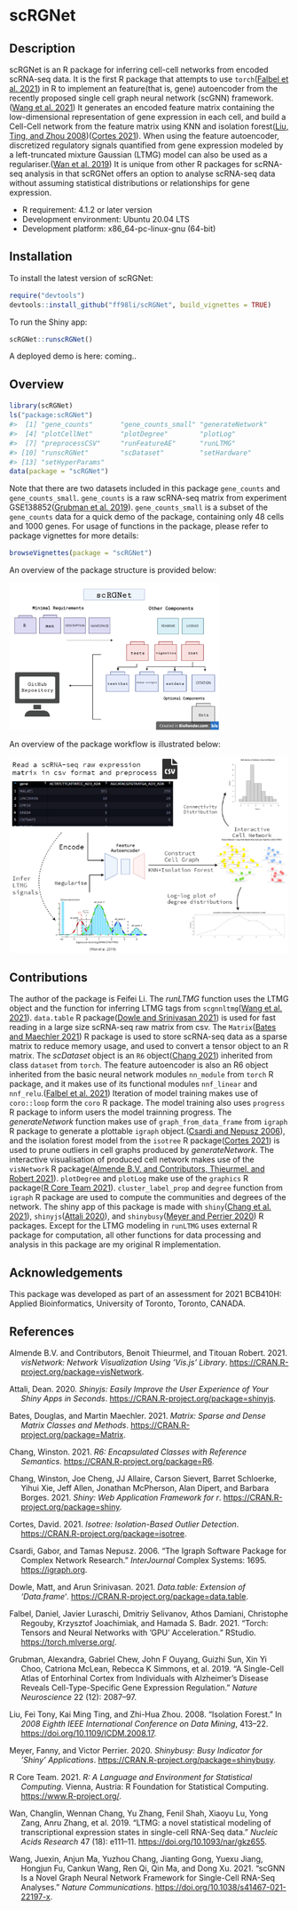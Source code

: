 
<!-- README.md is generated from README.Rmd. Please edit that file -->

# scRGNet

## Description

<!-- badges: start -->
<!-- badges: end -->

scRGNet is an R package for inferring cell-cell networks from encoded
scRNA-seq data. It is the first R package that attempts to use
`torch`([Falbel et al. 2021](#ref-torch)) in R to implement an
feature(that is, gene) autoencoder from the recently proposed single
cell graph neural network (scGNN) framework.([Wang et al.
2021](#ref-scGNN)) It generates an encoded feature matrix containing the
low-dimensional representation of gene expression in each cell, and
build a Cell-Cell network from the feature matrix using KNN and
isolation forest([Liu, Ting, and Zhou
2008](#ref-isolationForest))([Cortes 2021](#ref-isotree)). When using
the feature autoencoder, discretized regulatory signals quantified from
gene expression modeled by a left-truncated mixture Gaussian (LTMG)
model can also be used as a regulariser.([Wan et al. 2019](#ref-LTMG))
It is unique from other R packages for scRNA-seq analysis in that
scRGNet offers an option to analyse scRNA-seq data without assuming
statistical distributions or relationships for gene expression.

-   R requirement: 4.1.2 or later version
-   Development environment: Ubuntu 20.04 LTS
-   Development platform: x86_64-pc-linux-gnu (64-bit)

## Installation

To install the latest version of scRGNet:

``` r
require("devtools")
devtools::install_github("ff98li/scRGNet", build_vignettes = TRUE)
```

To run the Shiny app:

``` r
scRGNet::runscRGNet()
```

A deployed demo is here: coming..

## Overview

``` r
library(scRGNet)
ls("package:scRGNet")
#>  [1] "gene_counts"       "gene_counts_small" "generateNetwork"  
#>  [4] "plotCellNet"       "plotDegree"        "plotLog"          
#>  [7] "preprocessCSV"     "runFeatureAE"      "runLTMG"          
#> [10] "runscRGNet"        "scDataset"         "setHardware"      
#> [13] "setHyperParams"
data(package = "scRGNet")
```

Note that there are two datasets included in this package `gene_counts`
and `gene_counts_small`. `gene_counts` is a raw scRNA-seq matrix from
experiment GSE138852([Grubman et al. 2019](#ref-GSE138852)).
`gene_counts_small` is a subset of the `gene_counts` data for a quick
demo of the package, containing only 48 cells and 1000 genes. For usage
of functions in the package, please refer to package vignettes for more
details:

``` r
browseVignettes(package = "scRGNet")
```

An overview of the package structure is provided below:

<img src="./inst/extdata/structure.png" style="width:75.0%" />

An overview of the package workflow is illustrated below:

![](./inst/extdata/overview.png)

## Contributions

The author of the package is Feifei Li. The *runLTMG* function uses the
LTMG object and the function for inferring LTMG tags from
`scgnnltmg`([Wang et al. 2021](#ref-scGNN)). `data.table` R
package([Dowle and Srinivasan 2021](#ref-dt)) is used for fast reading
in a large size scRNA-seq raw matrix from csv. The `Matrix`([Bates and
Maechler 2021](#ref-matrix)) R package is used to store scRNA-seq data
as a sparse matrix to reduce memory usage, and used to convert a tensor
object to an R matrix. The *scDataset* object is an `R6` object([Chang
2021](#ref-r6)) inherited from class `dataset` from `torch`. The feature
autoencoder is also an R6 object inherited from the basic neural network
modules `nn_module` from `torch` R package, and it makes use of its
functional modules `nnf_linear` and `nnf_relu`.([Falbel et al.
2021](#ref-torch)) Iteration of model training makes use of `coro::loop`
form the `coro` R package. The model training also uses `progress` R
package to inform users the model trainning progress. The
*generateNetwork* function makes use of `graph_from_data_frame` from
`igraph` R package to generate a plottable `igraph` object.([Csardi and
Nepusz 2006](#ref-igraph)), and the isolation forest model from the
`isotree` R package([Cortes 2021](#ref-isotree)) is used to prune
outliers in cell graphs produced by *generateNetwork*. The interactive
visualisation of produced cell network makes use of the `visNetwork` R
package([Almende B.V. and Contributors, Thieurmel, and Robert
2021](#ref-visNetwork)). `plotDegree` and `plotLog` make use of the
`graphics` R package([R Core Team 2021](#ref-graphics)).
`cluster_label_prop` and `degree` function from `igraph` R package are
used to compute the communities and degrees of the network. The shiny
app of this package is made with `shiny`([Chang et al.
2021](#ref-shiny)), `shinyjs`([Attali 2020](#ref-shinyjs)), and
`shinybusy`([Meyer and Perrier 2020](#ref-shinybusy)) R packages. Except
for the LTMG modeling in `runLTMG` uses external R package for
computation, all other functions for data processing and analysis in
this package are my original R implementation.

## Acknowledgements

This package was developed as part of an assessment for 2021 BCB410H:
Applied Bioinformatics, University of Toronto, Toronto, CANADA.

## References

<div id="refs" class="references csl-bib-body hanging-indent">

<div id="ref-visNetwork" class="csl-entry">

Almende B.V. and Contributors, Benoit Thieurmel, and Titouan Robert.
2021. *visNetwork: Network Visualization Using ’Vis.js’ Library*.
<https://CRAN.R-project.org/package=visNetwork>.

</div>

<div id="ref-shinyjs" class="csl-entry">

Attali, Dean. 2020. *Shinyjs: Easily Improve the User Experience of Your
Shiny Apps in Seconds*. <https://CRAN.R-project.org/package=shinyjs>.

</div>

<div id="ref-matrix" class="csl-entry">

Bates, Douglas, and Martin Maechler. 2021. *Matrix: Sparse and Dense
Matrix Classes and Methods*.
<https://CRAN.R-project.org/package=Matrix>.

</div>

<div id="ref-r6" class="csl-entry">

Chang, Winston. 2021. *R6: Encapsulated Classes with Reference
Semantics*. <https://CRAN.R-project.org/package=R6>.

</div>

<div id="ref-shiny" class="csl-entry">

Chang, Winston, Joe Cheng, JJ Allaire, Carson Sievert, Barret Schloerke,
Yihui Xie, Jeff Allen, Jonathan McPherson, Alan Dipert, and Barbara
Borges. 2021. *Shiny: Web Application Framework for r*.
<https://CRAN.R-project.org/package=shiny>.

</div>

<div id="ref-isotree" class="csl-entry">

Cortes, David. 2021. *Isotree: Isolation-Based Outlier Detection*.
<https://CRAN.R-project.org/package=isotree>.

</div>

<div id="ref-igraph" class="csl-entry">

Csardi, Gabor, and Tamas Nepusz. 2006. “The Igraph Software Package for
Complex Network Research.” *InterJournal* Complex Systems: 1695.
<https://igraph.org>.

</div>

<div id="ref-dt" class="csl-entry">

Dowle, Matt, and Arun Srinivasan. 2021. *Data.table: Extension of
‘Data.frame‘*. <https://CRAN.R-project.org/package=data.table>.

</div>

<div id="ref-torch" class="csl-entry">

Falbel, Daniel, Javier Luraschi, Dmitriy Selivanov, Athos Damiani,
Christophe Regouby, Krzysztof Joachimiak, and Hamada S. Badr. 2021.
“Torch: Tensors and Neural Networks with ’GPU’ Acceleration.” RStudio.
<https://torch.mlverse.org/>.

</div>

<div id="ref-GSE138852" class="csl-entry">

Grubman, Alexandra, Gabriel Chew, John F Ouyang, Guizhi Sun, Xin Yi
Choo, Catriona McLean, Rebecca K Simmons, et al. 2019. “A Single-Cell
Atlas of Entorhinal Cortex from Individuals with Alzheimer’s Disease
Reveals Cell-Type-Specific Gene Expression Regulation.” *Nature
Neuroscience* 22 (12): 2087–97.

</div>

<div id="ref-isolationForest" class="csl-entry">

Liu, Fei Tony, Kai Ming Ting, and Zhi-Hua Zhou. 2008. “Isolation
Forest.” In *2008 Eighth IEEE International Conference on Data Mining*,
413–22. <https://doi.org/10.1109/ICDM.2008.17>.

</div>

<div id="ref-shinybusy" class="csl-entry">

Meyer, Fanny, and Victor Perrier. 2020. *Shinybusy: Busy Indicator for
’Shiny’ Applications*. <https://CRAN.R-project.org/package=shinybusy>.

</div>

<div id="ref-graphics" class="csl-entry">

R Core Team. 2021. *R: A Language and Environment for Statistical
Computing*. Vienna, Austria: R Foundation for Statistical Computing.
<https://www.R-project.org/>.

</div>

<div id="ref-LTMG" class="csl-entry">

Wan, Changlin, Wennan Chang, Yu Zhang, Fenil Shah, Xiaoyu Lu, Yong Zang,
Anru Zhang, et al. 2019. “<span class="nocase">LTMG: a novel statistical
modeling of transcriptional expression states in single-cell RNA-Seq
data</span>.” *Nucleic Acids Research* 47 (18): e111–11.
<https://doi.org/10.1093/nar/gkz655>.

</div>

<div id="ref-scGNN" class="csl-entry">

Wang, Juexin, Anjun Ma, Yuzhou Chang, Jianting Gong, Yuexu Jiang,
Hongjun Fu, Cankun Wang, Ren Qi, Qin Ma, and Dong Xu. 2021. “scGNN Is a
Novel Graph Neural Network Framework for Single-Cell RNA-Seq Analyses.”
*Nature Communications*. <https://doi.org/10.1038/s41467-021-22197-x>.

</div>

</div>
